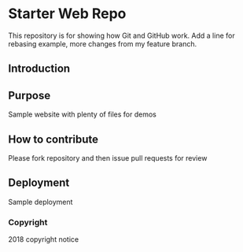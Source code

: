 # Starter Web Repo

This repository is for showing how Git and GitHub work. Add a line for rebasing example, more changes from my feature branch.

## Introduction

## Purpose

Sample website with plenty of files for demos

## How to contribute

Please fork repository and then issue pull requests for review

## Deployment

Sample deployment

### Copyright

2018 copyright notice